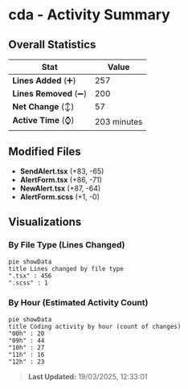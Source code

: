# cda - Activity Summary 

## Overall Statistics

| Stat                   | Value                                                             |
| ---------------------- | ----------------------------------------------------------------- |
| **Lines Added** (➕)   | 257                                          |
| **Lines Removed** (➖) | 200                                        |
| **Net Change** (↕)    | 57                |
| **Active Time** (⌚)   | 203 minutes |


## Modified Files
- **SendAlert.tsx** (+83, -65)
- **AlertForm.tsx** (+86, -71)
- **NewAlert.tsx** (+87, -64)
- **AlertForm.scss** (+1, -0)

## Visualizations

### By File Type (Lines Changed)

```mermaid
pie showData
title Lines changed by file type
".tsx" : 456
".scss" : 1
```

### By Hour (Estimated Activity Count)

```mermaid
pie showData
title Coding activity by hour (count of changes)
"00h" : 20
"09h" : 44
"10h" : 27
"11h" : 16
"12h" : 23
```


> **Last Updated:** 19/03/2025, 12:33:01